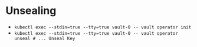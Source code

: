 # Unsealing
- `kubectl exec --stdin=true --tty=true vault-0 -- vault operator init`
- `kubectl exec --stdin=true --tty=true vault-0 -- vault operator unseal # ... Unseal Key`